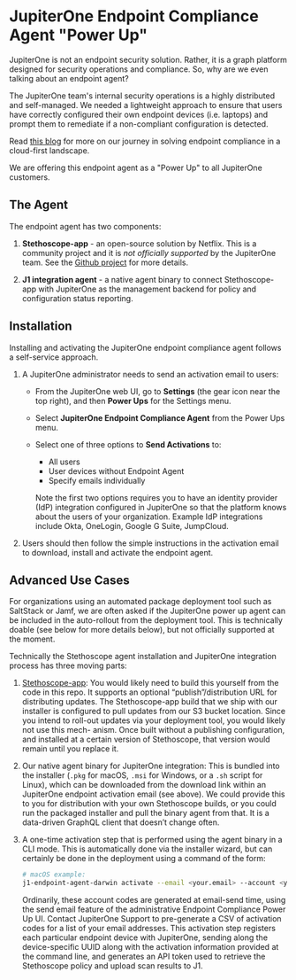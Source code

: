 # JupiterOne Endpoint Compliance Agent "Power Up"

JupiterOne is not an endpoint security solution. Rather, it is a graph platform
designed for security operations and compliance. So, why are we even talking
about an endpoint agent?

The JupiterOne team's internal security operations is a highly distributed and
self-managed. We needed a lightweight approach to ensure that users have
correctly configured their own endpoint devices (i.e. laptops) and prompt them
to remediate if a non-compliant configuration is detected.

Read [this blog][1] for more on our journey in solving endpoint compliance in a
cloud-first landscape.

We are offering this endpoint agent as a "Power Up" to all JupiterOne customers.

## The Agent

The endpoint agent has two components:

1. **Stethoscope-app** - an open-source solution by Netflix. This is a community
   project and it is _not officially supported_ by the JupiterOne team. See the
   [Github project][2] for more details.

1. **J1 integration agent** - a native agent binary to connect Stethoscope-app
   with JupiterOne as the management backend for policy and configuration status
   reporting.

## Installation

Installing and activating the JupiterOne endpoint compliance agent follows a
self-service approach.

1. A JupiterOne administrator needs to send an activation email to users:

   - From the JupiterOne web UI, go to **Settings** (the gear icon near the top
     right), and then **Power Ups** for the Settings menu.

   - Select **JupiterOne Endpoint Compliance Agent** from the Power Ups menu.

   - Select one of three options to **Send Activations** to:

     - All users
     - User devices without Endpoint Agent
     - Specify emails individually

     Note the first two options requires you to have an identity provider (IdP)
     integration configured in JupiterOne so that the platform knows about the
     users of your organization. Example IdP integrations include Okta, OneLogin,
     Google G Suite, JumpCloud.

1. Users should then follow the simple instructions in the activation email to
   download, install and activate the endpoint agent.

## Advanced Use Cases

For organizations using an automated package deployment tool such as SaltStack or
Jamf, we are often asked if the JupiterOne power up agent can be included in the
auto-rollout from the deployment tool. This is technically doable (see below for
more details below), but not officially supported at the moment.

Technically the Stethoscope agent installation and JupiterOne integration
process has three moving parts:

1. [Stethoscope-app][2]: You would likely need to build this yourself from the
   code in this repo. It supports an optional “publish”/distribution URL for
   distributing updates. The Stethoscope-app build that we ship with our installer
   is configured to pull updates from our S3 bucket location. Since you intend to
   roll-out updates via your deployment tool, you would likely not use this mech-
   anism. Once built without a publishing configuration, and installed at a certain
   version of Stethoscope, that version would remain until you replace it.

1. Our native agent binary for JupiterOne integration: This is bundled into the
   installer (`.pkg` for macOS, `.msi` for Windows, or a `.sh` script for Linux),
   which can be downloaded from the download link within an JupiterOne endpoint
   activation email (see above). We could provide this to you for distribution
   with your own Stethoscope builds, or you could run the packaged installer and
   pull the binary agent from that. It is a data-driven GraphQL client that
   doesn’t change often.

1. A one-time activation step that is performed using the agent binary in a CLI
   mode. This is automatically done via the installer wizard, but can certainly
   be done in the deployment using a command of the form:

   ```bash
   # macOS example:
   j1-endpoint-agent-darwin activate --email <your.email> --account <your J1 account name> --code <one-time-use activation code>
   ```

   Ordinarily, these account codes are generated at email-send time, using the
   send email feature of the administrative Endpoint Compliance Power Up UI.
   Contact JupiterOne Support to pre-generate a CSV of activation codes for a
   list of your email addresses. This activation step registers each particular
   endpoint device with JupiterOne, sending along the device-specific UUID along
   with the activation information provided at the command line, and generates
   an API token used to retrieve the Stethoscope policy and upload scan results
   to J1.

[1]: https://jupiterone.com/blog/solving-for-endpoint-compliance-in-a-cloud-first-landscape/
[2]: https://github.com/Netflix-Skunkworks/stethoscope-app/
